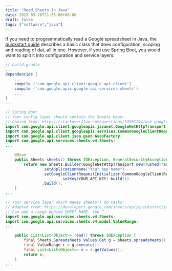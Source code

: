 ```yaml
---
title: "Read Sheets in Java"
date: 2023-03-26T21:55:00+08:00
draft: false
tags: ["software","java"]
---
```

If you need to programmatically read a Google spreadsheet in Java, the [quickstart guide](https://developers.google.com/sheets/api/quickstart/java) describes a basic class that does configuration, scoping and reading of dat, all in one. However, if you use Spring Boot, you would want to split it into configuration and service layers:

```groovy
// build.gradle
...
dependencies {
    ...
    compile ('com.google.api-client:google-api-client')
    compile ('com.google.apis:google-api-services-sheets')
    ...
}
...
```

```java
// Spring Boot
// Your config layer should contain the Sheets bean:
// Copied from: https://stackoverflow.com/questions/53901194/use-google-sheets-java-api-with-api-key-not-oauth
import com.google.api.client.googleapis.javanet.GoogleNetHttpTransport;
import com.google.api.client.googleapis.services.CommonGoogleClientRequestInitializer;
import com.google.api.client.json.gson.GsonFactory;
import com.google.api.services.sheets.v4.Sheets;
...

    @Bean
    public Sheets sheets() throws IOException, GeneralSecurityException {
        return new Sheets.Builder(GoogleNetHttpTransport.newTrustedTransport(), GsonFactory.getDefaultInstance(), null)
                .setApplicationName("Your app name")
                .setGoogleClientRequestInitializer(CommonGoogleClientRequestInitializer.newBuilder()
                        .setKey(YOUR_API_KEY).build())
                .build();
    }
...

// Your service layer which makes sheets() do tasks:
// Adapted from: https://developers.google.com/sheets/api/quickstart/java
// Can add a range behind SHEET_NAME. See ^
import com.google.api.services.sheets.v4.Sheets;
import com.google.api.services.sheets.v4.model.ValueRange;
...

    public List<List<Object>> read() throws IOException {
        final Sheets.Spreadsheets.Values.Get g = sheets.spreadsheets().values().get(SHEET_ID, SHEET_NAME);
        final ValueRange r = g.execute();
        final List<List<Object>> v = r.getValues();
        return v;
    }
...
```

